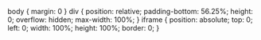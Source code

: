 body {
  margin: 0
}
div {
  position: relative;
  padding-bottom: 56.25%;
  height: 0;
  overflow: hidden;
  max-width: 100%;
}
iframe {
  position: absolute;
  top: 0;
  left: 0;
  width: 100%;
  height: 100%;
  border: 0;
 } 